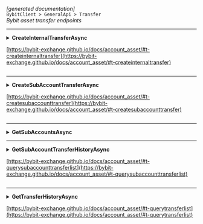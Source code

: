 *[generated documentation]*  
`BybitClient > GeneralApi > Transfer`  
*Bybit asset transfer endpoints*
  

***

<details>
<summary>
<b>CreateInternalTransferAsync</b>  

[https://bybit-exchange.github.io/docs/account_asset/#t-createinternaltransfer](https://bybit-exchange.github.io/docs/account_asset/#t-createinternaltransfer)  
</summary>
<p>

```C#  
Task<WebCallResult<BybitTransfer>> CreateInternalTransferAsync(string transferId, string asset, decimal quantity, AccountType fromAccountType, AccountType toAccountType, [Optional] long? receiveWindow, [Optional] CancellationToken ct);  
```  

|Parameter|Description|
|---|---|
|`transferId`|A generated UUID, should be unique|
|`asset`|The asset to transfer|
|`quantity`|Quantity to transfer|
|`fromAccountType`|From account|
|`toAccountType`|To account|
|`receiveWindow`|The receive window for which this request is active. When the request takes longer than this to complete the server will reject the request|
|`ct`|Cancellation token|

*Create a new transfer from one account type to the other*  

</p>
</details>

***

<details>
<summary>
<b>CreateSubAccountTransferAsync</b>  

[https://bybit-exchange.github.io/docs/account_asset/#t-createsubaccounttransfer](https://bybit-exchange.github.io/docs/account_asset/#t-createsubaccounttransfer)  
</summary>
<p>

```C#  
Task<WebCallResult<BybitTransfer>> CreateSubAccountTransferAsync(string transferId, string asset, decimal quantity, string subAccountId, TransferType type, [Optional] long? receiveWindow, [Optional] CancellationToken ct);  
```  

|Parameter|Description|
|---|---|
|`transferId`|A generated UUID, should be unique|
|`asset`|The asset to transfer|
|`quantity`|Quantity to transfer|
|`subAccountId`|The sub account id|
|`type`|The type of the transfer|
|`receiveWindow`|The receive window for which this request is active. When the request takes longer than this to complete the server will reject the request|
|`ct`|Cancellation token|

*Create a new transfer for a subaccount*  

</p>
</details>

***

<details>
<summary>
<b>GetSubAccountsAsync</b>  

</summary>
<p>

```C#  
Task<WebCallResult<BybitSubAccountList>> GetSubAccountsAsync([Optional] long? receiveWindow, [Optional] CancellationToken ct);  
```  

|Parameter|Description|
|---|---|
|`receiveWindow`|The receive window for which this request is active. When the request takes longer than this to complete the server will reject the request|
|`ct`|Cancellation token|

*Get a list of subaccount ids*  

</p>
</details>

***

<details>
<summary>
<b>GetSubAccountTransferHistoryAsync</b>  

[https://bybit-exchange.github.io/docs/account_asset/#t-querysubaccounttransferlist](https://bybit-exchange.github.io/docs/account_asset/#t-querysubaccounttransferlist)  
</summary>
<p>

```C#  
Task<WebCallResult<BybitCursorPage<IEnumerable<BybitSubAccountTransferDetails>>>> GetSubAccountTransferHistoryAsync([Optional] string? transferId, [Optional] string? asset, [Optional] TransferStatus? status, [Optional] DateTime? startTime, [Optional] DateTime? endTime, [Optional] SearchDirection? direction, [Optional] int? limit, [Optional] string? cursor, [Optional] long? receiveWindow, [Optional] CancellationToken ct);  
```  

|Parameter|Description|
|---|---|
|`transferId`|Filter by transfer id|
|`asset`|Filter by asset|
|`status`|Filter by status|
|`startTime`|Filter by start time|
|`endTime`|Filter by end time|
|`direction`|Filter by direction|
|`limit`|Max amount of results|
|`cursor`|Page cursor|
|`receiveWindow`|The receive window for which this request is active. When the request takes longer than this to complete the server will reject the request|
|`ct`|Cancellation token|

*Get history of sub account transfers*  

</p>
</details>

***

<details>
<summary>
<b>GetTransferHistoryAsync</b>  

[https://bybit-exchange.github.io/docs/account_asset/#t-querytransferlist](https://bybit-exchange.github.io/docs/account_asset/#t-querytransferlist)  
</summary>
<p>

```C#  
Task<WebCallResult<BybitCursorPage<IEnumerable<BybitInternalTransferDetails>>>> GetTransferHistoryAsync([Optional] string? transferId, [Optional] string? asset, [Optional] TransferStatus? status, [Optional] DateTime? startTime, [Optional] DateTime? endTime, [Optional] SearchDirection? direction, [Optional] int? limit, [Optional] string? cursor, [Optional] long? receiveWindow, [Optional] CancellationToken ct);  
```  

|Parameter|Description|
|---|---|
|`transferId`|Filter by transfer id|
|`asset`|Filter by asset|
|`status`|Filter by status|
|`startTime`|Filter by start time|
|`endTime`|Filter by end time|
|`direction`|Filter by direction|
|`limit`|Max amount of results|
|`cursor`|Page cursor|
|`receiveWindow`|The receive window for which this request is active. When the request takes longer than this to complete the server will reject the request|
|`ct`|Cancellation token|

*Get history of transfers*  

</p>
</details>
